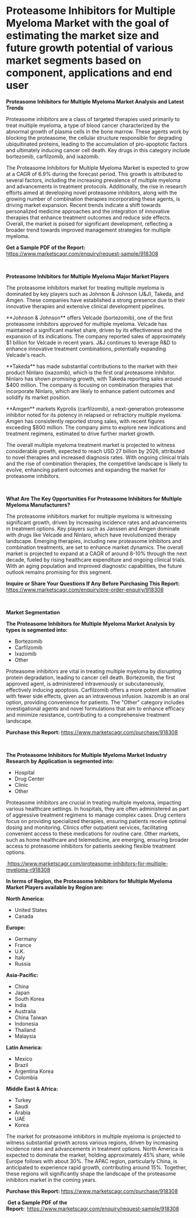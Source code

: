 <p><h1>Proteasome Inhibitors for Multiple Myeloma Market with the goal of estimating the market size and future growth potential of various market segments based on component, applications and end user</h1></p><p><strong>Proteasome Inhibitors for Multiple Myeloma Market Analysis and Latest Trends</strong></p>
<p><p>Proteasome inhibitors are a class of targeted therapies used primarily to treat multiple myeloma, a type of blood cancer characterized by the abnormal growth of plasma cells in the bone marrow. These agents work by blocking the proteasome, the cellular structure responsible for degrading ubiquitinated proteins, leading to the accumulation of pro-apoptotic factors and ultimately inducing cancer cell death. Key drugs in this category include bortezomib, carfilzomib, and ixazomib.</p><p>The Proteasome Inhibitors for Multiple Myeloma Market is expected to grow at a CAGR of 6.9% during the forecast period. This growth is attributed to several factors, including the increasing prevalence of multiple myeloma and advancements in treatment protocols. Additionally, the rise in research efforts aimed at developing novel proteasome inhibitors, along with the growing number of combination therapies incorporating these agents, is driving market expansion. Recent trends indicate a shift towards personalized medicine approaches and the integration of innovative therapies that enhance treatment outcomes and reduce side effects. Overall, the market is poised for significant development, reflecting a broader trend towards improved management strategies for multiple myeloma.</p></p>
<p><strong>Get a Sample PDF of the Report:&nbsp;</strong> <a href="https://www.marketscagr.com/enquiry/request-sample/918308?utm_campaign=3295&utm_medium=2&utm_source=Github&utm_content=ia&utm_term=17042025&utm_id=proteasome-inhibitors-for-multiple-myeloma">https://www.marketscagr.com/enquiry/request-sample/918308</a></p>
<p>&nbsp;</p>
<p><strong>Proteasome Inhibitors for Multiple Myeloma Major Market Players</strong></p>
<p><p>The proteasome inhibitors market for treating multiple myeloma is dominated by key players such as Johnson & Johnson (J&J), Takeda, and Amgen. These companies have established a strong presence due to their innovative therapies and extensive clinical development pipelines.</p><p>**Johnson & Johnson** offers Velcade (bortezomib), one of the first proteasome inhibitors approved for multiple myeloma. Velcade has maintained a significant market share, driven by its effectiveness and the expansion of its indications. The company reported sales of approximately $1 billion for Velcade in recent years. J&J continues to leverage R&D to enhance innovative treatment combinations, potentially expanding Velcade's reach.</p><p>**Takeda** has made substantial contributions to the market with their product Ninlaro (ixazomib), which is the first oral proteasome inhibitor. Ninlaro has shown promising growth, with Takeda reporting sales around $400 million. The company is focusing on combination therapies that incorporate Ninlaro, which are likely to enhance patient outcomes and solidify its market position.</p><p>**Amgen** markets Kyprolis (carfilzomib), a next-generation proteasome inhibitor noted for its potency in relapsed or refractory multiple myeloma. Amgen has consistently reported strong sales, with recent figures exceeding $800 million. The company aims to explore new indications and treatment regimens, estimated to drive further market growth.</p><p>The overall multiple myeloma treatment market is projected to witness considerable growth, expected to reach USD 27 billion by 2026, attributed to novel therapies and increased diagnosis rates. With ongoing clinical trials and the rise of combination therapies, the competitive landscape is likely to evolve, enhancing patient outcomes and expanding the market for proteasome inhibitors.</p></p>
<p>&nbsp;</p>
<p><strong>What Are The Key Opportunities For Proteasome Inhibitors for Multiple Myeloma Manufacturers?</strong></p>
<p><p>The proteasome inhibitors market for multiple myeloma is witnessing significant growth, driven by increasing incidence rates and advancements in treatment options. Key players such as Janssen and Amgen dominate with drugs like Velcade and Ninlaro, which have revolutionized therapy landscape. Emerging therapies, including new proteasome inhibitors and combination treatments, are set to enhance market dynamics. The overall market is projected to expand at a CAGR of around 8-10% through the next decade, fueled by rising healthcare expenditure and ongoing clinical trials. With an aging population and improved diagnostic capabilities, the future outlook remains promising for this segment.</p></p>
<p><strong>Inquire or Share Your Questions If Any Before Purchasing This Report:</strong> <a href="https://www.marketscagr.com/enquiry/pre-order-enquiry/918308?utm_campaign=3295&utm_medium=2&utm_source=Github&utm_content=ia&utm_term=17042025&utm_id=proteasome-inhibitors-for-multiple-myeloma">https://www.marketscagr.com/enquiry/pre-order-enquiry/918308</a></p>
<p>&nbsp;</p>
<p><strong>Market Segmentation</strong></p>
<p><strong>The Proteasome Inhibitors for Multiple Myeloma Market Analysis by types is segmented into:</strong></p>
<p><ul><li>Bortezomib</li><li>Carfilzomib</li><li>Ixazomib</li><li>Other</li></ul></p>
<p><p>Proteasome inhibitors are vital in treating multiple myeloma by disrupting protein degradation, leading to cancer cell death. Bortezomib, the first approved agent, is administered intravenously or subcutaneously, effectively inducing apoptosis. Carfilzomib offers a more potent alternative with fewer side effects, given as an intravenous infusion. Ixazomib is an oral option, providing convenience for patients. The "Other" category includes investigational agents and novel formulations that aim to enhance efficacy and minimize resistance, contributing to a comprehensive treatment landscape.</p></p>
<p><strong>Purchase this Report:&nbsp;</strong><a href="https://www.marketscagr.com/purchase/918308?utm_campaign=3295&utm_medium=2&utm_source=Github&utm_content=ia&utm_term=17042025&utm_id=proteasome-inhibitors-for-multiple-myeloma">https://www.marketscagr.com/purchase/918308</a></p>
<p>&nbsp;</p>
<p><strong>The Proteasome Inhibitors for Multiple Myeloma Market Industry Research by Application is segmented into:</strong></p>
<p><ul><li>Hospital</li><li>Drug Center</li><li>Clinic</li><li>Other</li></ul></p>
<p><p>Proteasome inhibitors are crucial in treating multiple myeloma, impacting various healthcare settings. In hospitals, they are often administered as part of aggressive treatment regimens to manage complex cases. Drug centers focus on providing specialized therapies, ensuring patients receive optimal dosing and monitoring. Clinics offer outpatient services, facilitating convenient access to these medications for routine care. Other markets, such as home healthcare and telemedicine, are emerging, ensuring broader access to proteasome inhibitors for patients seeking flexible treatment options.</p></p>
<p><a href="https://www.marketscagr.com/proteasome-inhibitors-for-multiple-myeloma-r918308?utm_campaign=3295&utm_medium=2&utm_source=Github&utm_content=ia&utm_term=17042025&utm_id=proteasome-inhibitors-for-multiple-myeloma">&nbsp;https://www.marketscagr.com/proteasome-inhibitors-for-multiple-myeloma-r918308</a></p>
<p><strong>In terms of Region, the Proteasome Inhibitors for Multiple Myeloma Market Players available by Region are:</strong></p>
<p>
    <p> <strong> North America: </strong>
        <ul>
            <li>United States</li>
            <li>Canada</li>
        </ul>
        </p> 
    <p> <strong> Europe: </strong>
        <ul>
            <li>Germany</li>
            <li>France</li>
            <li>U.K.</li>
            <li>Italy</li>
            <li>Russia</li>
        </ul>
        </p> 
    <p> <strong> Asia-Pacific: </strong>
        <ul>
            <li>China</li>
            <li>Japan</li>
            <li>South Korea</li>
            <li>India</li>
            <li>Australia</li>
            <li>China Taiwan</li>
            <li>Indonesia</li>
            <li>Thailand</li>
            <li>Malaysia</li>
        </ul>
        </p> 
    <p> <strong> Latin America: </strong>
        <ul>
            <li>Mexico</li>
            <li>Brazil</li>
            <li>Argentina Korea</li>
            <li>Colombia</li>
        </ul>
        </p> 
    <p> <strong> Middle East & Africa: </strong>
        <ul>
            <li>Turkey</li>
            <li>Saudi</li>
            <li>Arabia</li>
            <li>UAE</li>
            <li>Korea</li>
        </ul>
    </p>
    </p>
<p><p>The market for proteasome inhibitors in multiple myeloma is projected to witness substantial growth across various regions, driven by increasing incidence rates and advancements in treatment options. North America is expected to dominate the market, holding approximately 45% share, while Europe follows with about 30%. The APAC region, particularly China, is anticipated to experience rapid growth, contributing around 15%. Together, these regions will significantly shape the landscape of the proteasome inhibitors market in the coming years.</p></p>
<p><strong>Purchase this Report: </strong><a href="https://www.marketscagr.com/purchase/918308?utm_campaign=3295&utm_medium=2&utm_source=Github&utm_content=ia&utm_term=17042025&utm_id=proteasome-inhibitors-for-multiple-myeloma">https://www.marketscagr.com/purchase/918308</a></p>
<p>&nbsp;<strong>Get a Sample PDF of the Report:&nbsp;&nbsp;</strong><a href="https://www.marketscagr.com/enquiry/request-sample/918308?utm_campaign=3295&utm_medium=2&utm_source=Github&utm_content=ia&utm_term=17042025&utm_id=proteasome-inhibitors-for-multiple-myeloma">https://www.marketscagr.com/enquiry/request-sample/918308</a></p>
<p><strong></strong></p>
<p><p></p><p></p><p></p></p>